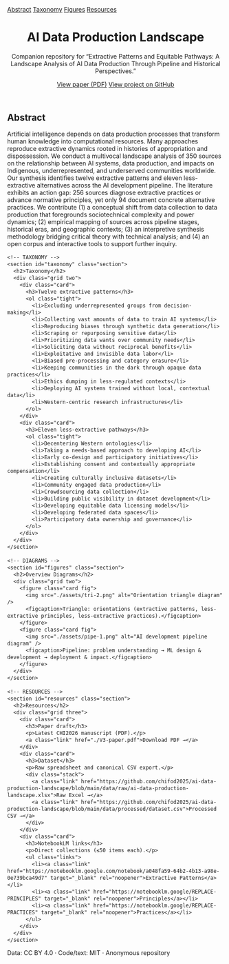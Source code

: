 <!doctype html>
<html lang="en">
<head>
  <meta charset="utf-8" />
  <meta name="viewport" content="width=device-width,initial-scale=1" />
  <title>AI Data Production Landscape</title>
  <link rel="stylesheet" href="styles.css" />
</head>
<body>
  <!-- NAVBAR -->
<nav class="navbar">
  <div class="nav-inner">
    <a href="#abstract">Abstract</a>
    <a href="#taxonomy">Taxonomy</a>
    <a href="#figures">Figures</a>
    <a href="#resources">Resources</a>
  </div>
</nav>

  <!-- HERO -->
  <header class="hero">
    <div class="hero__inner">
      <h1>AI Data Production Landscape</h1>
      <p>Companion repository for “Extractive Patterns and Equitable Pathways: A Landscape Analysis of AI Data Production Through Pipeline and Historical Perspectives.”</p>
      <div class="cta">
        <a class="btn" href="./V3-paper.pdf">View paper (PDF)</a>
        <a class="btn btn--ghost" href="https://github.com/chifod2025/ai-data-production-landscape" target="_blank" rel="noopener">View project on GitHub</a>
      </div>
    </div>
  </header>

  <main class="container">
    <!-- ABSTRACT -->
    <section id="abstract" class="section">
      <h2>Abstract</h2>
      <p>
        Artificial intelligence depends on data production processes that transform human knowledge into computational resources. Many approaches reproduce extractive dynamics rooted in histories of appropriation and dispossession. We conduct a multivocal landscape analysis of 350 sources on the relationship between AI systems, data production, and impacts on Indigenous, underrepresented, and underserved communities worldwide. Our synthesis identifies twelve extractive patterns and eleven less-extractive alternatives across the AI development pipeline. The literature exhibits an action gap: 256 sources diagnose extractive practices or advance normative principles, yet only 94 document concrete alternative practices. We contribute (1) a conceptual shift from data collection to data production that foregrounds sociotechnical complexity and power dynamics; (2) empirical mapping of sources across pipeline stages, historical eras, and geographic contexts; (3) an interpretive synthesis methodology bridging critical theory with technical analysis; and (4) an open corpus and interactive tools to support further inquiry.
      </p>
    </section>

    <!-- TAXONOMY -->
    <section id="taxonomy" class="section">
      <h2>Taxonomy</h2>
      <div class="grid two">
        <div class="card">
          <h3>Twelve extractive patterns</h3>
          <ol class="tight">
            <li>Excluding underrepresented groups from decision-making</li>
            <li>Collecting vast amounts of data to train AI systems</li>
            <li>Reproducing biases through synthetic data generation</li>
            <li>Scraping or repurposing sensitive data</li>
            <li>Prioritizing data wants over community needs</li>
            <li>Soliciting data without reciprocal benefits</li>
            <li>Exploitative and invisible data labor</li>
            <li>Biased pre-processing and category erasure</li>
            <li>Keeping communities in the dark through opaque data practices</li>
            <li>Ethics dumping in less-regulated contexts</li>
            <li>Deploying AI systems trained without local, contextual data</li>
            <li>Western-centric research infrastructures</li>
          </ol>
        </div>
        <div class="card">
          <h3>Eleven less-extractive pathways</h3>
          <ol class="tight">
            <li>Decentering Western ontologies</li>
            <li>Taking a needs-based approach to developing AI</li>
            <li>Early co-design and participatory initiatives</li>
            <li>Establishing consent and contextually appropriate compensation</li>
            <li>Creating culturally inclusive datasets</li>
            <li>Community engaged data production</li>
            <li>Crowdsourcing data collection</li>
            <li>Building public visibility in dataset development</li>
            <li>Developing equitable data licensing models</li>
            <li>Developing federated data spaces</li>
            <li>Participatory data ownership and governance</li>
          </ol>
        </div>
      </div>
    </section>

    <!-- DIAGRAMS -->
    <section id="figures" class="section">
      <h2>Overview Diagrams</h2>
      <div class="grid two">
        <figure class="card fig">
          <img src="./assets/tri-2.png" alt="Orientation triangle diagram" />
          <figcaption>Triangle: orientations (extractive patterns, less-extractive principles, less-extractive practices).</figcaption>
        </figure>
        <figure class="card fig">
          <img src="./assets/pipe-1.png" alt="AI development pipeline diagram" />
          <figcaption>Pipeline: problem understanding → ML design & development → deployment & impact.</figcaption>
        </figure>
      </div>
    </section>

    <!-- RESOURCES -->
    <section id="resources" class="section">
      <h2>Resources</h2>
      <div class="grid three">
        <div class="card">
          <h3>Paper draft</h3>
          <p>Latest CHI2026 manuscript (PDF).</p>
          <a class="link" href="./V3-paper.pdf">Download PDF →</a>
        </div>
        <div class="card">
          <h3>Dataset</h3>
          <p>Raw spreadsheet and canonical CSV export.</p>
          <div class="stack">
            <a class="link" href="https://github.com/chifod2025/ai-data-production-landscape/blob/main/data/raw/ai-data-production-landscape.xlsx">Raw Excel →</a>
            <a class="link" href="https://github.com/chifod2025/ai-data-production-landscape/blob/main/data/processed/dataset.csv">Processed CSV →</a>
          </div>
        </div>
        <div class="card">
          <h3>NotebookLM links</h3>
          <p>Direct collections (≤50 items each).</p>
          <ul class="links">
            <li><a class="link" href="https://notebooklm.google.com/notebook/a048fa59-64b2-4b13-a98e-0e739bca49d7" target="_blank" rel="noopener">Extractive Patterns</a></li>
            <li><a class="link" href="https://notebooklm.google/REPLACE-PRINCIPLES" target="_blank" rel="noopener">Principles</a></li>
            <li><a class="link" href="https://notebooklm.google/REPLACE-PRACTICES" target="_blank" rel="noopener">Practices</a></li>
          </ul>
        </div>
      </div>
    </section>
  </main>

  <footer class="footer">
    <div class="container">
      <p>Data: CC BY 4.0 · Code/text: MIT · Anonymous repository</p>
    </div>
  </footer>
</body>
</html>
